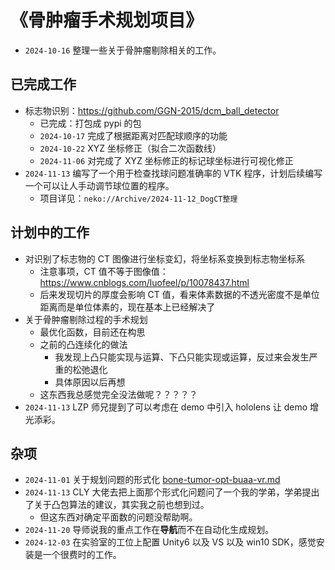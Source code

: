 # 《骨肿瘤手术规划项目》

- `2024-10-16` 整理一些关于骨肿瘤剔除相关的工作。

## 已完成工作

- 标志物识别：https://github.com/GGN-2015/dcm_ball_detector
  - 已完成：打包成 pypi 的包
  - `2024-10-17` 完成了根据距离对匹配球顺序的功能
  - `2024-10-22` XYZ 坐标修正（拟合二次函数线）
  - `2024-11-06` 对完成了 XYZ 坐标修正的标记球坐标进行可视化修正
- `2024-11-13` 编写了一个用于检查找球问题准确率的 VTK 程序，计划后续编写一个可以让人手动调节球位置的程序。
  - 项目详见：`neko://Archive/2024-11-12_DogCT整理`

## 计划中的工作

- 对识别了标志物的 CT 图像进行坐标变幻，将坐标系变换到标志物坐标系
  - 注意事项，CT 值不等于图像值：https://www.cnblogs.com/luofeel/p/10078437.html
  - 后来发现切片的厚度会影响 CT 值，看来体素数据的不透光密度不是单位距离而是单位体素的，现在基本上已经解决了
- 关于骨肿瘤剔除过程的手术规划
  - 最优化函数，目前还在构思
  - 之前的凸连续化的做法
    - 我发现上凸只能实现与运算、下凸只能实现或运算，反过来会发生严重的松弛退化
    - 具体原因以后再想
  - 这东西我总感觉完全没法做呢？？？？？
- `2024-11-13` LZP 师兄提到了可以考虑在 demo 中引入 hololens 让 demo 增光添彩。

## 杂项

- `2024-11-01` 关于规划问题的形式化 [bone-tumor-opt-buaa-vr.md](../../data/buaa-vr/bone-tumor-opt-buaa-vr.md)
- `2024-11-13` CLY 大佬去把上面那个形式化问题问了一个我的学弟，学弟提出了关于凸包算法的建议，其实我之前也想到过。
  - 但这东西对确定平面数的问题没帮助啊。
- `2024-11-20` 导师说我的重点工作在**导航**而不在自动化生成规划。
- `2024-12-03` 在实验室的工位上配置 Unity6 以及 VS 以及 win10 SDK，感觉安装是一个很费时的工作。



